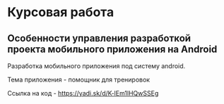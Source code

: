 # Курсовая работа
## Особенности управления разработкой проекта мобильного приложения на Android

Разработка мобильного приложения под систему android.

Тема приложения - помощник для тренировок

Ссылка на код - https://yadi.sk/d/K-lEm1lHQwSSEg
